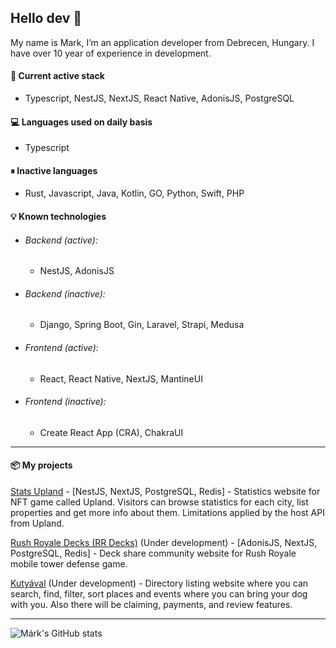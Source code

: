 ## Hello dev 👋

My name is Mark, I’m an application developer from Debrecen, Hungary. I have over 10 year of experience in development.

#### 🚀 Current active stack

- Typescript, NestJS, NextJS, React Native, AdonisJS, PostgreSQL

#### 💻 Languages used on daily basis

- Typescript

#### ⏸ Inactive languages

- Rust, Javascript, Java, Kotlin, GO, Python, Swift, PHP

#### 💡 Known technologies

- ###### Backend (active):
  - NestJS, AdonisJS

- ###### Backend (inactive):
  - Django, Spring Boot, Gin, Laravel, Strapi, Medusa

- ###### Frontend (active):
  - React, React Native, NextJS, MantineUI

- ###### Frontend (inactive):
  - Create React App (CRA), ChakraUI

---

#### 📦 My projects

[Stats Upland](https://stats-up.land) - [NestJS, NextJS, PostgreSQL, Redis] - Statistics website for NFT game called Upland. Visitors can browse statistics for each city, list properties and get more info about them. Limitations applied by the host API from Upland.

[Rush Royale Decks (RR Decks)](https://rrdecks.win) (Under development) - [AdonisJS, NextJS, PostgreSQL, Redis] - Deck share community website for Rush Royale mobile tower defense game.

[Kutyával](https://kutyaval.hu) (Under development) - Directory listing website where you can search, find, filter, sort places and events where you can bring your dog with you. Also there will be claiming, payments, and review features.

---

![Márk's GitHub stats](https://github-readme-stats.vercel.app/api?username=sqveeze&show_icons=true&theme=dark)
